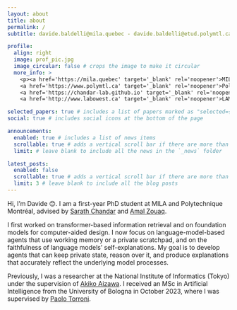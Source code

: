 ```yaml
---
layout: about
title: about
permalink: /
subtitle: davide.baldelli@mila.quebec - davide.baldelli@etud.polymtl.ca

profile:
  align: right
  image: prof_pic.jpg
  image_circular: false # crops the image to make it circular
  more_info: >
    <p><a href='https://mila.quebec' target='_blank' rel='noopener'>MILA</a><br>
    <a href='https://www.polymtl.ca' target='_blank' rel='noopener'>Polytechnique Montréal</a><br>
    <a href='https://chandar-lab.github.io' target='_blank' rel='noopener'>Chandar Research Lab</a><br>
    <a href='http://www.labowest.ca' target='_blank' rel='noopener'>LAMA-WeST Lab</a></p>

selected_papers: true # includes a list of papers marked as "selected={true}"
social: true # includes social icons at the bottom of the page

announcements:
  enabled: true # includes a list of news items
  scrollable: true # adds a vertical scroll bar if there are more than 3 news items
  limit: # leave blank to include all the news in the `_news` folder

latest_posts:
  enabled: false
  scrollable: true # adds a vertical scroll bar if there are more than 3 new posts items
  limit: 3 # leave blank to include all the blog posts
---
```


Hi, I’m Davide 😊. I am a first-year PhD student at MILA and Polytechnique Montréal, advised by [Sarath Chandar](https://scholar.google.com/citations?hl=en&user=yxWtZLAAAAAJ) and [Amal Zouaq](https://scholar.google.com/citations?hl=en&user=lqDGv9YAAAAJ). 

I first worked on transformer-based information retrieval and on foundation models for computer-aided design. I now focus on language-model-based agents that use working memory or a private scratchpad, and on the faithfulness of language models’ self-explanations. My goal is to develop agents that can keep private state, reason over it, and produce explanations that accurately reflect the underlying model processes.

Previously, I was a researcher at the National Institute of Informatics (Tokyo) under the supervision of [Akiko Aizawa](https://scholar.google.com/citations?user=JQy5hPoAAAAJ&hl=en). I received an MSc in Artificial Intelligence from the University of Bologna in October 2023, where I was supervised by [Paolo Torroni](https://scholar.google.com/citations?hl=en&user=uOZZjwsAAAAJ).

<!-- [Download my CV (PDF)](https://dundalia.github.io/CV/cv.pdf){: target="_blank" rel="noopener"} -->
